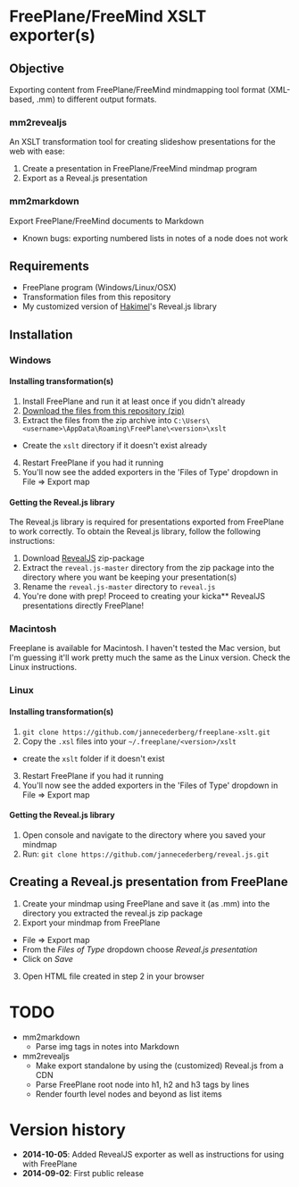 # FreePlane/FreeMind XSLT exporter(s)

## Objective

Exporting content from FreePlane/FreeMind mindmapping tool format (XML-based, .mm) to different output formats.

### mm2revealjs

An XSLT transformation tool for creating slideshow presentations for the web with ease:

1. Create a presentation in FreePlane/FreeMind mindmap program
2. Export as a Reveal.js presentation

### mm2markdown

Export FreePlane/FreeMind documents to Markdown
  * Known bugs: exporting numbered lists in notes of a node does not work

## Requirements

- FreePlane program (Windows/Linux/OSX)
- Transformation files from this repository
- My customized version of [Hakimel](http://lab.hakimel.se)'s Reveal.js library

## Installation

### Windows

#### Installing transformation(s)

1. Install FreePlane and run it at least once if you didn't already
2. [Download the files from this repository (zip)](https://github.com/jannecederberg/freeplane-xslt/archive/master.zip)
3. Extract the files from the zip archive into `C:\Users\<username>\AppData\Roaming\FreePlane\<version>\xslt`
  - Create the `xslt` directory if it doesn't exist already
4. Restart FreePlane if you had it running
5. You'll now see the added exporters in the 'Files of Type' dropdown in File => Export map

#### Getting the Reveal.js library

The Reveal.js library is required for presentations exported from FreePlane to work correctly. To obtain the Reveal.js library, follow the following instructions:

1. Download [RevealJS](https://github.com/jannecederberg/reveal.js/archive/master.zip) zip-package
2. Extract the `reveal.js-master` directory from the zip package into the directory where you want be keeping your presentation(s)
3. Rename the `reveal.js-master` directory to `reveal.js`
4. You're done with prep! Proceed to creating your kicka** RevealJS presentations directly FreePlane!


### Macintosh

Freeplane is available for Macintosh. I haven't tested the Mac version, but I'm guessing it'll work pretty much the same as the Linux version. Check the Linux instructions.

### Linux

#### Installing transformation(s)

1. `git clone https://github.com/jannecederberg/freeplane-xslt.git`
2. Copy the `.xsl` files into your `~/.freeplane/<version>/xslt`
  - create the `xslt` folder if it doesn't exist
3. Restart FreePlane if you had it running
4. You'll now see the added exporters in the 'Files of Type' dropdown in File => Export map

#### Getting the Reveal.js library

1. Open console and navigate to the directory where you saved your mindmap
2. Run: `git clone https://github.com/jannecederberg/reveal.js.git`

## Creating a Reveal.js presentation from FreePlane

1. Create your mindmap using FreePlane and save it (as .mm) into the directory you extracted the reveal.js zip package
2. Export your mindmap from FreePlane
  - File => Export map
  - From the *Files of Type* dropdown choose *Reveal.js presentation*
  - Click on *Save*
3. Open HTML file created in step 2 in your browser

# TODO

* mm2markdown
  - Parse img tags in notes into Markdown
* mm2revealjs
  - Make export standalone by using the (customized) Reveal.js from a CDN
  - Parse FreePlane root node into h1, h2 and h3 tags by lines
  - Render fourth level nodes and beyond as list items

# Version history

- **2014-10-05**: Added RevealJS exporter as well as instructions for using with FreePlane
- **2014-09-02**: First public release